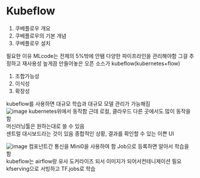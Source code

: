 # Kubeflow
01. 쿠베플로우 개요
02. 쿠베플로우의 기본 개념
03. 쿠베플로우 설치

필요한 이유
MLcode는 전체의 5%밖에 안됌
다양한 파이프라인을 관리해야함
그걸 추정하고 재사용성 높게끔 만들어놓은 오픈 소스가 kubeflow(kubernetes+flow)

1. 조합가능성  
2. 이식성  
3. 확장성

kubeflow를 사용하면 대규모 학습과 대규모 모델 관리가 가능해짐  
![image](https://github.com/SK-AI-FLY-MLOps-Study/MLOps-Study/assets/108683454/34e21c61-47c3-4024-bf5f-91a2b947e3ab)
kubernetes위에서 동작함 근데 로컬, 클라우드 다른 곳에서도 많이 동작을 함  
머신러닝툴은 원하는대로 쓸 수 있음  
센트럴 대시보드라는 것이 있음 종합적인 상황, 결과를 확인할 수 있는 이쁜  UI  

![image](https://github.com/SK-AI-FLY-MLOps-Study/MLOps-Study/assets/108683454/42212eb2-7af2-4cab-ab05-3b834f7cdaee)
컴포넌트간 통신을 Mini0을 사용하여 함 Job으로 등록하면 알아서 학습을 함  
kubeflow는 airflow랑 유사 
도커라이즈 되서 이미지가 되어서컨테니제이션 필요  
kfserving으로 서빙하고
TF.jobs로 학습  
